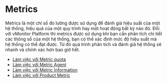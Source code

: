 # Metrics

Metrics là một chỉ số đo lường được sử dụng để đánh giá hiệu suất của một hệ thống, hiệu quả của một quy trình hay một hoạt động bất kỳ nào đó. Đối với vMonitor Platform thì metrics được sử dụng khi bạn cần phân tích chi tiết các thông số của một hệ thống, bạn có thể xác định mức độ hiệu suất mà hệ thống có thể đạt được. Từ đó quá trình phân tích và đánh giá hệ thống sẽ nhanh và chính xác hơn bao giờ hết.&#x20;

* [Làm việc với Metric quota](https://docs.vngcloud.vn/pages/viewpage.action?pageId=49650622)
* [Làm việc với Metric Agent](https://docs.vngcloud.vn/pages/viewpage.action?pageId=49650624)
* [Làm việc với Metric Information](https://docs.vngcloud.vn/pages/viewpage.action?pageId=49651188)
* [Làm việc với Product Metric](https://docs.vngcloud.vn/pages/viewpage.action?pageId=49650634)
